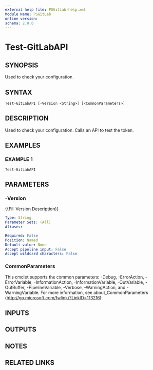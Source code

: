 ```yaml
---
external help file: PSGitLab-help.xml
Module Name: PSGitLab
online version:
schema: 2.0.0
---
```


# Test-GitLabAPI

## SYNOPSIS
Used to check your configuration.

## SYNTAX

```
Test-GitLabAPI [-Version <String>] [<CommonParameters>]
```

## DESCRIPTION
Used to check your configuration.
Calls an API to test the token.

## EXAMPLES

### EXAMPLE 1
```
Test-GitLabAPI
```

## PARAMETERS

### -Version
{{Fill Version Description}}

```yaml
Type: String
Parameter Sets: (All)
Aliases:

Required: False
Position: Named
Default value: None
Accept pipeline input: False
Accept wildcard characters: False
```

### CommonParameters
This cmdlet supports the common parameters: -Debug, -ErrorAction, -ErrorVariable, -InformationAction, -InformationVariable, -OutVariable, -OutBuffer, -PipelineVariable, -Verbose, -WarningAction, and -WarningVariable. For more information, see about_CommonParameters (http://go.microsoft.com/fwlink/?LinkID=113216).

## INPUTS

## OUTPUTS

## NOTES

## RELATED LINKS
